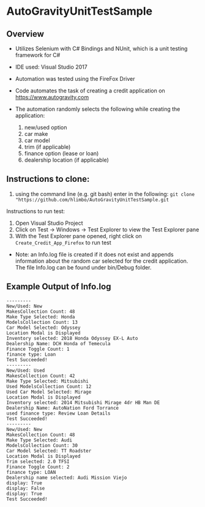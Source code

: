 # AutoGravityUnitTestSample

## Overview
* Utilizes Selenium with C# Bindings and NUnit, which is a unit testing framework for C#
* IDE used: Visual Studio 2017
* Automation was tested using the FireFox Driver

* Code automates the task of creating a credit application on https://www.autogravity.com
* The automation randomly selects the following while creating the application:
  1. new/used option
  2. car make
  3. car model
  4. trim (if applicable)
  5. finance option (lease or loan)
  6. dealership location (if applicable)

## Instructions to clone:
1. using the command line (e.g. git bash) enter in the following:
`git clone "https://github.com/hlimbo/AutoGravityUnitTestSample.git`

Instructions to run test:
1. Open Visual Studio Project
2. Click on Test -> Windows -> Test Explorer to view the Test Explorer pane
3. With the Test Explorer pane opened, right click on `Create_Credit_App_Firefox` to run test

* Note: an Info.log file is created if it does not exist and appends information about the random car selected for the credit application. The file Info.log can be found under bin/Debug folder.


## Example Output of Info.log

```
---------
New/Used: New
MakesCollection Count: 48
Make Type Selected: Honda
ModelsCollection Count: 13
Car Model Selected: Odyssey
Location Modal is Displayed
Inventory selected: 2018 Honda Odyssey EX-L Auto
Dealership Name: DCH Honda of Temecula
Finance Toggle Count: 1
finance type: Loan
Test Succeeded!
---------
New/Used: Used
MakesCollection Count: 42
Make Type Selected: Mitsubishi
Used ModelsCollection Count: 12
Used Car Model Selected: Mirage
Location Modal is Displayed
Inventory selected: 2014 Mitsubishi Mirage 4dr HB Man DE
Dealership Name: AutoNation Ford Torrance
used finance type: Review Loan Details
Test Succeeded!
---------
New/Used: New
MakesCollection Count: 48
Make Type Selected: Audi
ModelsCollection Count: 30
Car Model Selected: TT Roadster
Location Modal is Displayed
Trim selected: 2.0 TFSI
Finance Toggle Count: 2
finance type: LOAN
Dealership name selected: Audi Mission Viejo
display: True
display: False
display: True
Test Succeeded!
```
